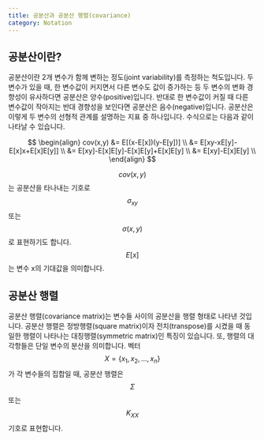 ```yaml
---
title: 공분산과 공분산 행렬(covariance)
category: Notation
---
```


## 공분산이란?

공분산이란 2개 변수가 함께 변하는 정도(joint variability)를 측정하는 척도입니다.
두 변수가 있을 때, 한 변수값이 커지면서 다른 변수도 값이 증가하는 등 두 변수의 변화 경향성이 유사하다면 공분산은 양수(positive)입니다.
반대로 한 변수값이 커질 때 다른 변수값이 작아지는 반대 경향성을 보인다면 공분산은 음수(negative)입니다.
공분산은 이렇게 두 변수의 선형적 관계를 설명하는 지표 중 하나입니다.
수식으로는 다음과 같이 나타날 수 있습니다.

$$
\begin{align}
cov(x,y) &= E[(x-E[x])(y-E[y])] \\
&= E[xy-xE[y]-E[x]x+E[x]E[y]] \\
&= E[xy]-E[x]E[y]-E[x]E[y]+E[x]E[y] \\
&= E[xy]-E[x]E[y] \\
\end{align}
$$

$$cov(x,y)$$는 공분산을 타나내는 기호로 $$\sigma_{xy}$$ 또는 $$\sigma(x,y)$$로 표현하기도 합니다.
$$E[x]$$는 변수 x의 기대값을 의미합니다.

## 공분산 행렬

공분산 행렬(covariance matrix)는 변수들 사이의 공분산을 행렬 형태로 나타낸 것입니다.
공분산 행렬은 정방행렬(square matrix)이자 전치(transpose)를 시켰을 때 동일한 행렬이 나타나는 대칭행렬(symmetric matrix)인 특징이 있습니다.
또, 행렬의 대각항들은 단일 변수의 분산을 의미합니다.
벡터 $$X = \{x_1, x_2, ... , x_n\}$$가 각 변수들의 집합일 때, 공분산 행렬은 $$\Sigma$$ 또는 $$K_{XX}$$ 기호로 표현합니다.

